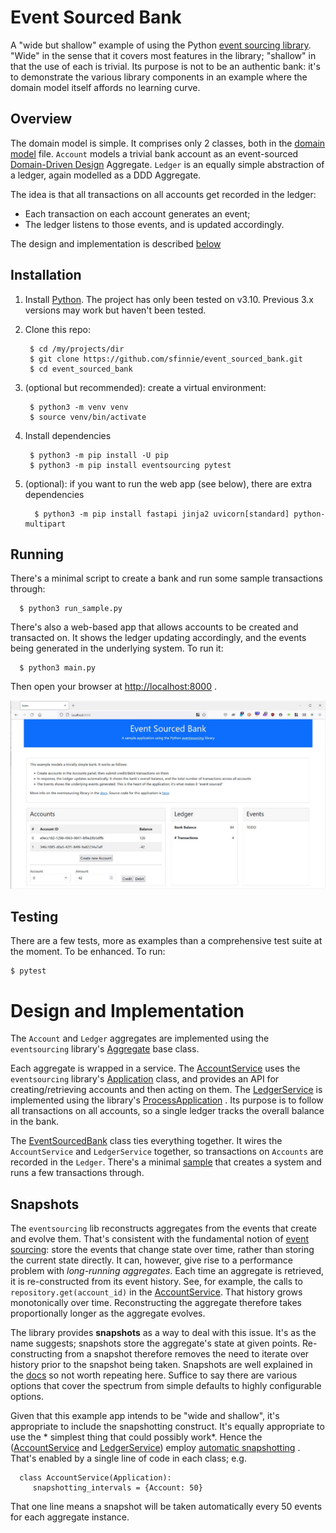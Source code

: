 # Event Sourced Bank

A "wide but shallow" example of using the Python [event sourcing library](https://github.com/pyeventsourcing/eventsourcing).  "Wide" in the sense that it covers most features in the library; "shallow" in that the use of each is trivial.  Its purpose is not to be an authentic bank: it's to demonstrate the various library components in an example where the domain model itself affords no learning curve.

## Overview

The domain model is simple. It comprises only 2 classes, both in the [domain model](event_sourced_bank/domain_model.py) file.  `Account` models a trivial bank account as an event-sourced [Domain-Driven Design](https://en.wikipedia.org/wiki/Domain-driven_design) Aggregate.  `Ledger` is an equally simple abstraction of a ledger, again modelled as a DDD Aggregate.  

The idea is that all transactions on all accounts get recorded in the ledger:  

* Each transaction on each account generates an event;
* The ledger listens to those events, and is updated accordingly.

The design and implementation is described [below](#implementation)

## Installation

1. Install [Python](https://www.python.org/downloads/).  The project has only been tested on v3.10.  Previous 3.x versions may work but haven't been tested.

2. Clone this repo:

        $ cd /my/projects/dir
        $ git clone https://github.com/sfinnie/event_sourced_bank.git
        $ cd event_sourced_bank

3. (optional but recommended): create a virtual environment:

        $ python3 -m venv venv
        $ source venv/bin/activate

4. Install dependencies

        $ python3 -m pip install -U pip
        $ python3 -m pip install eventsourcing pytest 

5. (optional): if you want to run the web app (see below), there are extra dependencies

         $ python3 -m pip install fastapi jinja2 uvicorn[standard] python-multipart


## Running

There's a minimal script to create a bank and run some sample transactions through:

      $ python3 run_sample.py

There's also a web-based app that allows accounts to be created and transacted on.  It shows the 
ledger updating accordingly, and the events being generated in the underlying system.  To run it:

      $ python3 main.py

Then open your browser at [http://localhost:8000](http://localhost:8000) .

![Web app screenshot](docs/screenshot.png)

## Testing

There are a few tests, more as examples than a comprehensive test suite at the moment.  To be enhanced.  To run:

    $ pytest

# Design and Implementation <a name="implementation"></a>

The `Account` and `Ledger` aggregates are implemented using the `eventsourcing`
library's [Aggregate](https://eventsourcing.readthedocs.io/en/latest/topics/domain.html)
base class.

Each aggregate is wrapped in a service.
The [AccountService](event_sourced_bank/account_service.py) uses
the `eventsourcing`
library's [Application](https://eventsourcing.readthedocs.io/en/latest/topics/application.html)
class, and provides an API for creating/retrieving accounts and then acting on
them. The [LedgerService](event_sourced_bank/ledger_service.py) is implemented
using the
library's [ProcessApplication](https://eventsourcing.readthedocs.io/en/latest/topics/system.html)
. Its purpose is to follow all transactions on all accounts, so a single ledger
tracks the overall balance in the bank.

The [EventSourcedBank](event_sourced_bank/bank_system.py) class ties everything
together. It wires the `AccountService` and `LedgerService` together, so
transactions on `Accounts` are recorded in the `Ledger`. There's a
minimal [sample](run_sample.py) that creates a system and runs a few
transactions through.

## Snapshots <a name="snapshots"></a>

The `eventsourcing` lib reconstructs aggregates from the events that create and
evolve them. That's consistent with the fundamental notion
of [event sourcing](https://martinfowler.com/eaaDev/EventSourcing.html): store
the events that change state over time, rather than storing the current state
directly. It can, however, give rise to a performance problem with *long-running
aggregates*. Each time an aggregate is retrieved, it is re-constructed from its
event history. See, for example, the calls to `repository.get(account_id)` in
the [AccountService](event_sourced_bank/account_service.py). That history grows
monotonically over time. Reconstructing the aggregate therefore takes
proportionally longer as the aggregate evolves.

The library provides **snapshots** as a way to deal with this issue. It's as the
name suggests; snapshots store the aggregate's state at given points.
Re-constructing from a snapshot therefore removes the need to iterate over
history prior to the snapshot being taken. Snapshots are well explained in
the [docs](https://eventsourcing.readthedocs.io/en/stable/topics/application.html#snapshotting)
so not worth repeating here. Suffice to say there are various options that cover
the spectrum from simple defaults to highly configurable options.

Given that this example app intends to be "wide and shallow", it's appropriate
to include the snapshotting construct. It's equally appropriate to use the *
simplest thing that could possibly work*. Hence
the ([AccountService](event_sourced_bank/account_service.py)
and [LedgerService](event_sourced_bank/ledger_service.py))
employ [automatic snapshotting](https://eventsourcing.readthedocs.io/en/stable/topics/application.html#automatic-snapshotting)
. That's enabled by a single line of code in each class; e.g.

      class AccountService(Application):
         snapshotting_intervals = {Account: 50}

That one line means a snapshot will be taken automatically every 50 events for
each aggregate instance.

